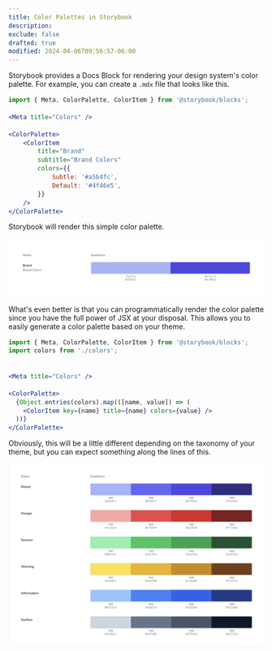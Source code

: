 ```yaml
---
title: Color Palettes in Storybook
description: 
exclude: false
drafted: true
modified: 2024-04-06T09:56:57-06:00
---
```


Storybook provides a Docs Block for rendering your design system's color palette. For example, you can create a `.mdx` file that looks like this.

```jsx
import { Meta, ColorPalette, ColorItem } from '@storybook/blocks';

<Meta title="Colors" />

<ColorPalette>
	<ColorItem
		title="Brand"
		subtitle="Brand Colors"
		colors={{
			Subtle: '#a5b4fc',
			Default: '#4f46e5',
		}}
	/>
</ColorPalette>
```

Storybook will render this simple color palette.

![Storybook rendering a color palette](../../assets/storybook-color-palette.png)

What's even better is that you can programmatically render the color palette since you have the full power of JSX at your disposal. This allows you to easily generate a color palette based on your theme.

```jsx
import { Meta, ColorPalette, ColorItem } from '@storybook/blocks';
import colors from './colors';


<Meta title="Colors" />

<ColorPalette>
  {Object.entries(colors).map(([name, value]) => (
    <ColorItem key={name} title={name} colors={value} />
  ))}
</ColorPalette>
```

Obviously, this will be a little different depending on the taxonomy of your theme, but you can expect something along the lines of this.

![A programmatically generated color palette displayed in Storybook](../../assets/storybook-progamatically-generated-color-palette.png)